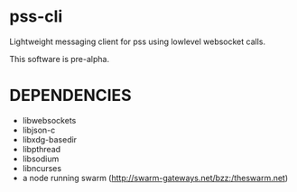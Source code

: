 # pss-cli

Lightweight messaging client for pss using lowlevel websocket calls.

This software is pre-alpha.

# DEPENDENCIES

* libwebsockets
* libjson-c
* libxdg-basedir
* libpthread
* libsodium
* libncurses
* a node running swarm (http://swarm-gateways.net/bzz:/theswarm.net)
